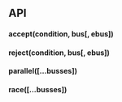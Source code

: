 ## API

#### accept(condition, bus[, ebus])
#### reject(condition, bus[, ebus])
#### parallel([...busses])
#### race([...busses])
